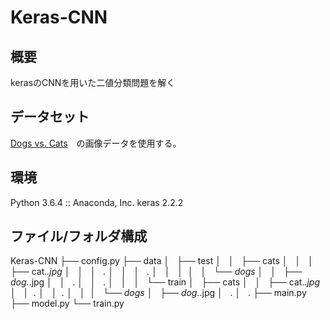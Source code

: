 # Keras-CNN

## 概要
kerasのCNNを用いた二値分類問題を解く

## データセット
[Dogs vs. Cats](https://www.kaggle.com/c/dogs-vs-cats/data)　の画像データを使用する。

## 環境
Python 3.6.4 :: Anaconda, Inc.
keras  2.2.2

## ファイル/フォルダ構成
Keras-CNN
├── config.py
├── data
│   ├── test
│   │   ├── cats
│   │   │   ├── cat.*.jpg
│   │   │   .
│   │   │   .
│   │   │ 
│   │   └── dogs
│   │       ├── dog.*.jpg
│   │       .
│   │       .
│   │  
│   └── train
│       ├── cats
│       │   ├── cat.*.jpg
│       │   .
│       │   .
│       │ 
│       └── dogs
│           ├── dog.*.jpg
│           .
│           .
├── main.py
├── model.py
└── train.py
